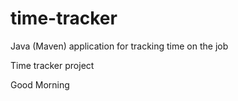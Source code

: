 # time-tracker
Java (Maven) application for tracking time on the job

Time tracker project

Good Morning
